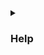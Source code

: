 <details>
<summary class="collapsible-header">
	
### Help

</summary>
<DemoContainer>
	<MButton label="Help" severity="help" />
	<MButton label="Help" variant="text" severity="help" />
	<MButton label="Help" variant="outlined" severity="help" />
	<MButton label="Help" severity="help" rounded />
	<MButton label="Help" variant="text" severity="help" rounded />
	<MButton label="Help" variant="outlined" severity="help" rounded />
</DemoContainer>

::: code-group

```vue [Composition API]
<template>
	<MButton label="Help" severity="help" />
	<MButton label="Help" variant="text" severity="help" />
	<MButton label="Help" variant="outlined" severity="help" />
	<MButton label="Help" severity="help" rounded />
	<MButton label="Help" variant="text" severity="help" rounded />
	<MButton label="Help" variant="outlined" severity="help" rounded />
</template>
```

```vue [Options API]
<template>
	<MButton label="Help" severity="help" />
	<MButton label="Help" variant="text" severity="help" />
	<MButton label="Help" variant="outlined" severity="help" />
	<MButton label="Help" severity="help" rounded />
	<MButton label="Help" variant="text" severity="help" rounded />
	<MButton label="Help" variant="outlined" severity="help" rounded />
</template>
```

:::

</details>

